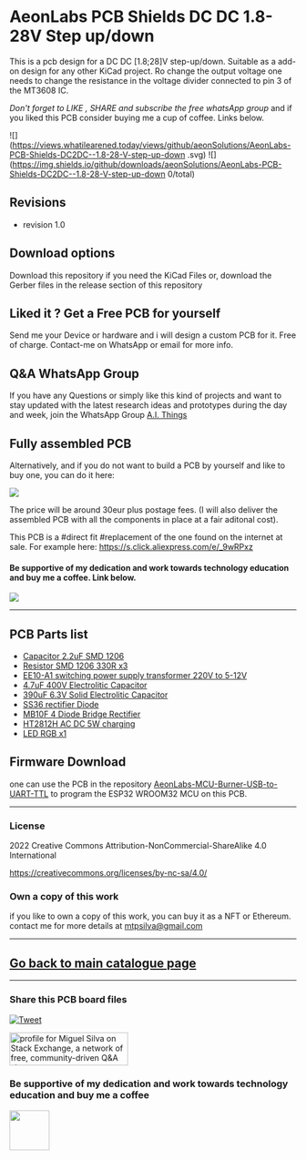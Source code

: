 # AeonLabs PCB Shields DC DC 1.8-28V Step up/down
This is a pcb design for a DC DC [1.8;28]V step-up/down. Suitable as a add-on design for any other KiCad project.
Ro change the output voltage one needs to change the resistance in the voltage divider connected to pin 3 of the MT3608 IC.


*Don't forget to LIKE , SHARE and subscribe the free whatsApp group* and if you liked this PCB consider buying me a cup of coffee. Links below.

![](https://views.whatilearened.today/views/github/aeonSolutions/AeonLabs-PCB-Shields-DC2DC--1.8-28-V-step-up-down
.svg)
![](https://img.shields.io/github/downloads/aeonSolutions/AeonLabs-PCB-Shields-DC2DC--1.8-28-V-step-up-down
0/total)

## Revisions
- revision 1.0
 

## Download options
Download this repository if you need the KiCad Files or, download the Gerber files in the release section of this repository

## Liked it ? Get a Free PCB for yourself
Send me your Device or hardware and i will design a custom PCB for it. Free of charge. Contact-me on WhatsApp or email for more info. 

## Q&A WhatsApp Group
If you have any Questions or simply  like this kind of projects and want to stay updated with the latest research ideas and prototypes during the day and week, join the WhatsApp Group
[A.I. Things](https://chat.whatsapp.com/FkNC7u83kuy2QRA5sqjBVg)

## Fully assembled PCB
Alternatively, and if you do not want to build a PCB by yourself and like to buy one, you can do it here:

[![](https://github.com/aeonSolutions/PCB-Prototyping-Catalogue/blob/main/tindie_sell.png)](https://www.tindie.com/stores/aeonlabs/)

The price will be around 30eur plus postage fees.
(I will also deliver the assembled PCB with all the components in place at a fair aditonal cost).

This PCB is a #direct fit #replacement of the one found on the internet at sale. For example here: https://s.click.aliexpress.com/e/_9wRPxz

#### Be supportive of my dedication and work towards technology education and buy me a coffee. Link below.

![](https://github.com/aeonSolutions/AeonLabs-PCB-Shields-DC2DC--1.8-28-V-step-up-down/blob/main/designs/pcb_front.png)

________________________________________________________________________________________________________________

## PCB Parts list
- [Capacitor 2.2uF SMD 1206](https://s.click.aliexpress.com/e/_AVdmzr)
- [Resistor SMD 1206 330R x3 ](https://s.click.aliexpress.com/e/_A7OXrR)
- [EE10-A1 switching power supply transformer 220V to 5-12V](https://s.click.aliexpress.com/e/_DDHkwsf)
- [4.7uF 400V Electrolitic Capacitor](https://s.click.aliexpress.com/e/_DlkOyWT)
- [390uF 6.3V Solid Electrolitic Capacitor](https://s.click.aliexpress.com/e/_DkZ4zmf)
- [SS36 rectifier Diode](https://s.click.aliexpress.com/e/_DFlMjfv)
- [MB10F 4 Diode Bridge Rectifier](https://s.click.aliexpress.com/e/_DcfTow3)
- [HT2812H AC DC 5W charging](https://s.click.aliexpress.com/e/_Dk6dCGB)
- [LED RGB x1]( https://s.click.aliexpress.com/e/_AccXHT)


## Firmware Download 
one can use the PCB in the repository [AeonLabs-MCU-Burner-USB-to-UART-TTL](https://github.com/aeonSolutions/AeonLabs-MCU-Burner-USB-to-UART-TTL) to program the ESP32 WROOM32 MCU on this PCB.

______________________________________________________________________________________________________________________________

### License
2022 Creative Commons Attribution-NonCommercial-ShareAlike 4.0 International

https://creativecommons.org/licenses/by-nc-sa/4.0/

### Own a copy of this work
if you like to own a copy of this work, you can buy it as a NFT or Ethereum. contact me for more details at mtpsilva@gmail.com
________________________________________________________________________________________________________________
## [Go back to main catalogue page](https://github.com/aeonSolutions/PCB-Prototyping-Catalogue)
________________________________________________________________________________________________________________

### Share this PCB board files
[![Tweet](https://img.shields.io/twitter/url/http/shields.io.svg?style=social)](https://twitter.com/intent/tweet?original_referer=https%3A%2F%2Fjitpack.io%2F&ref_src=twsrc%5Etfw&text=Version%201.0%20of%20![](https://github.com/aeonSolutions/AeonLabs-PCB-Shields-DC2DC--1.8-28-V-step-up-down/blob/main/designs/pcb_back.png)%20is%20now%20available%20on%20&tw_p=tweetbutton&url=http%3A%2F%2Fgithub.com%2FaeonSolutions%2F![](https://github.com/aeonSolutions/AeonLabs-PCB-Shields-DC2DC--1.8-28-V-step-up-down/blob/main/designs/pcb_back.png))

<a href="https://stackexchange.com/users/18907312/miguel-silva"><img src="https://stackexchange.com/users/flair/18907312.png" width="208" height="58" alt="profile for Miguel Silva on Stack Exchange, a network of free, community-driven Q&amp;A sites" title="profile for Miguel Silva on Stack Exchange, a network of free, community-driven Q&amp;A sites" /></a>

### Be supportive of my dedication and work towards technology education and buy me a coffee

[<img src="https://cdn.buymeacoffee.com/buttons/v2/default-yellow.png" data-canonical-src="https://cdn.buymeacoffee.com/buttons/v2/default-yellow.png" height="70" />](https://www.buymeacoffee.com/migueltomas)


